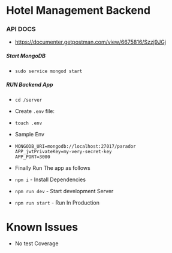 # Hotel Management Backend

### API DOCS

-   https://documenter.getpostman.com/view/6675816/Szzj9JGj

##### Start MongoDB

-   `sudo service mongod start`

##### RUN Backend App

-   `cd /server`
-   Create `.env` file:
-   `touch .env`
-   Sample Env

-   ```
    MONGODB_URI=mongodb://localhost:27017/parador
    APP_jwtPrivateKey=my-very-secret-key
    APP_PORT=3000
    ```

-   Finally Run The app as follows
-   `npm i` - Install Dependencies
-   `npm run dev` - Start development Server
-   `npm run start` - Run In Production

# Known Issues

-   No test Coverage
